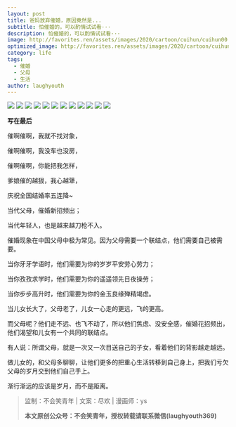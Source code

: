 ```yaml
---
layout: post
title: 爸妈放弃催婚，原因竟然是...
subtitle: 怕催婚的，可以酌情试试看···
description: 怕催婚的，可以酌情试试看···
image: http://favorites.ren/assets/images/2020/cartoon/cuihun/cuihun00.jpeg
optimized_image: http://favorites.ren/assets/images/2020/cartoon/cuihun/cuihun00.jpeg
category: life
tags:
  - 催婚
  - 父母
  - 生活
author: laughyouth
---
```


![](http://favorites.ren/assets/images/2020/cartoon/cuihun/cuihun01.jpg)
![](http://favorites.ren/assets/images/2020/cartoon/cuihun/cuihun02.jpg)
![](http://favorites.ren/assets/images/2020/cartoon/cuihun/cuihun03.jpg)
![](http://favorites.ren/assets/images/2020/cartoon/cuihun/cuihun04.jpg)
![](http://favorites.ren/assets/images/2020/cartoon/cuihun/cuihun05.jpg)
![](http://favorites.ren/assets/images/2020/cartoon/cuihun/cuihun06.jpg)
![](http://favorites.ren/assets/images/2020/cartoon/cuihun/cuihun07.jpg)
![](http://favorites.ren/assets/images/2020/cartoon/cuihun/cuihun08.jpg)
![](http://favorites.ren/assets/images/2020/cartoon/cuihun/cuihun09.jpg)
![](http://favorites.ren/assets/images/2020/cartoon/cuihun/cuihun10.jpg)
![](http://favorites.ren/assets/images/2020/cartoon/cuihun/cuihun11.jpg)
![](http://favorites.ren/assets/images/2020/cartoon/cuihun/cuihun12.jpg)

**写在最后**

催啊催啊，我就不找对象，

催啊催啊，我没车也没房，

催啊催啊，你能把我怎样，

爹娘催的越狠，我心越犟，

庆祝全国结婚率五连降~

 
当代父母，催婚新招频出；

当代年轻人，也是越来越刀枪不入。

 
催婚现象在中国父母中极为常见。因为父母需要一个联结点，他们需要自己被需要。

当你牙牙学语时，他们需要为你的岁岁平安劳心劳力；

当你孜孜求学时，他们需要为你的遥遥领先日夜操劳；

当你步步高升时，他们需要为你的金玉良缘殚精竭虑。

 
当儿女长大了，父母老了，儿女一心走的更远，飞的更高。

而父母呢？他们走不远、也飞不动了，所以他们焦虑、没安全感，催婚花招频出，他们渴望和儿女有一个共同的联结点。

 
有人说：所谓父母，就是一次又一次目送自己的子女，看着他们的背影越走越远。

做儿女的，和父母多聊聊，让他们更多的把重心生活转移到自己身上，把我们亏欠父母的岁月交到他们自己手上。

 
渐行渐远的应该是岁月，而不是距离。

>监制：不会笑青年 | 文案：尽欢 | 漫画师：ys
>
>**本文原创公众号：不会笑青年，授权转载请联系微信(laughyouth369)**